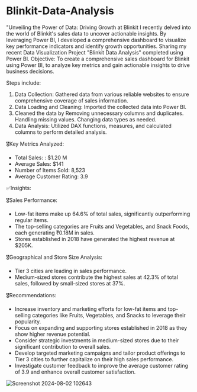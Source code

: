 # Blinkit-Data-Analysis
"Unveiling the Power of Data: Driving Growth at Blinkit  I recently delved into the world of Blinkit's sales data to uncover actionable insights. By leveraging Power BI, I developed a comprehensive dashboard to visualize key performance indicators and identify growth opportunities.
Sharing my recent Data Visualization Project "Blinkit Data Analysis" completed using Power BI. 
Objective:  To create a comprehensive sales dashboard for Blinkit using Power BI, to analyze key metrics and gain actionable insights to drive business decisions.  

Steps include: 
1. Data Collection: Gathered data from various reliable websites to ensure comprehensive coverage of sales information.
2. Data Loading and Cleaning: Imported the collected data into Power BI.
3. Cleaned the data by Removing unnecessary columns and duplicates.  Handling missing values. Changing data types as needed.  
4. Data Analysis: Utilized DAX functions, measures, and calculated columns to perform detailed analysis.

🎖️Key Metrics Analyzed:
- Total Sales: : $1.20 M
- Average Sales: $141
- Number of Items Sold: 8,523
- Average Customer Rating: 3.9

✅Insights:

🎖️Sales Performance:
- Low-fat items make up 64.6% of total sales, significantly outperforming regular items.
- The top-selling categories are Fruits and Vegetables, and Snack Foods, each generating ₹0.18M in sales.
- Stores established in 2018 have generated the highest revenue at $205K.

🎖️Geographical and Store Size Analysis:
- Tier 3 cities are leading in sales performance.
- Medium-sized stores contribute the highest sales at 42.3% of total sales, followed by small-sized stores at 37%.

🎖️Recommendations:
- Increase inventory and marketing efforts for low-fat items and top-selling categories like Fruits, Vegetables, and Snacks to leverage their popularity.
- Focus on expanding and supporting stores established in 2018 as they show higher revenue potential.
- Consider strategic investments in medium-sized stores due to their significant contribution to overall sales.
- Develop targeted marketing campaigns and tailor product offerings to Tier 3 cities to further capitalize on their high sales performance.
- Investigate customer feedback to improve the average customer rating of 3.9 and enhance overall customer satisfaction.


![Screenshot 2024-08-02 102643](https://github.com/user-attachments/assets/f9d4eb7e-4b7d-4970-9899-ade11b818480)




